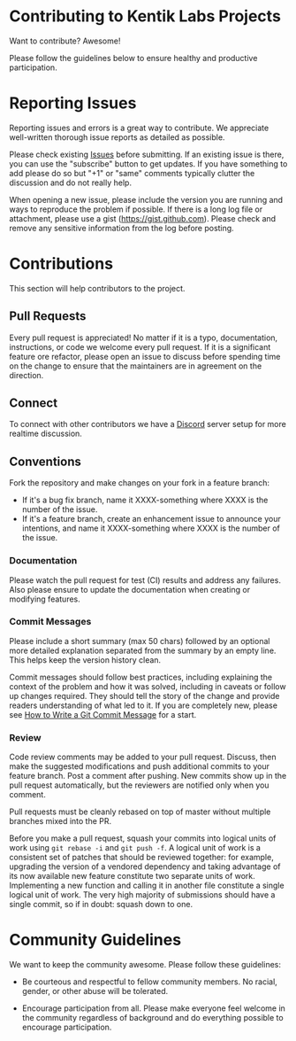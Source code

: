 # Contributing to Kentik Labs Projects

Want to contribute?  Awesome!

Please follow the guidelines below to ensure healthy and productive participation.

# Reporting Issues

Reporting issues and errors is a great way to contribute.  We appreciate well-written thorough issue reports as detailed as possible.

Please check existing [Issues](/issues) before submitting.  If an existing issue is there, you can use the "subscribe" button to get updates.  If you have something to add please do so but "+1" or "same" comments typically clutter the discussion and do not really help.

When opening a new issue, please include the version you are running and ways to reproduce the problem if possible.  If there is a long log file or attachment, please use a gist (https://gist.github.com).  Please check and remove any sensitive information from the log before posting.

# Contributions

This section will help contributors to the project.

## Pull Requests

Every pull request is appreciated!  No matter if it is a typo, documentation, instructions, or code we welcome every pull request.  If it is a significant feature ore refactor, please open an issue to discuss before spending time on the change to ensure that the maintainers are in agreement on the direction.


## Connect

To connect with other contributors we have a [Discord](https://discord.gg/kentik) server setup
for more realtime discussion.

## Conventions

Fork the repository and make changes on your fork in a feature branch:

- If it's a bug fix branch, name it XXXX-something where XXXX is the number of
	the issue.
- If it's a feature branch, create an enhancement issue to announce
	your intentions, and name it XXXX-something where XXXX is the number of the
	issue.

### Documentation

Please watch the pull request for test (CI) results and address any failures.  Also please
ensure to update the documentation when creating or modifying features.

### Commit Messages

Please include a short summary (max 50 chars) followed by an optional more detailed explanation
separated from the summary by an empty line.  This helps keep the version history clean.

Commit messages should follow best practices, including explaining the context
of the problem and how it was solved, including in caveats or follow up changes
required. They should tell the story of the change and provide readers understanding
of what led to it.  If you are completely new, please see
[How to Write a Git Commit Message](http://chris.beams.io/posts/git-commit/) for a start.

### Review

Code review comments may be added to your pull request. Discuss, then make the
suggested modifications and push additional commits to your feature branch. Post
a comment after pushing. New commits show up in the pull request automatically,
but the reviewers are notified only when you comment.

Pull requests must be cleanly rebased on top of master without multiple branches
mixed into the PR.

Before you make a pull request, squash your commits into logical units of work
using `git rebase -i` and `git push -f`. A logical unit of work is a consistent
set of patches that should be reviewed together: for example, upgrading the
version of a vendored dependency and taking advantage of its now available new
feature constitute two separate units of work. Implementing a new function and
calling it in another file constitute a single logical unit of work. The very
high majority of submissions should have a single commit, so if in doubt: squash
down to one.

# Community Guidelines

We want to keep the community awesome.  Please follow these guidelines:

* Be courteous and respectful to fellow community members.  No racial, gender, or other
abuse will be tolerated.

* Encourage participation from all.  Please make everyone feel welcome in the community
regardless of background and do everything possible to encourage participation.

